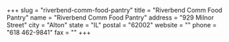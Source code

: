 +++
slug = "riverbend-comm-food-pantry"
title = "Riverbend Comm Food Pantry"
name = "Riverbend Comm Food Pantry"
address = "929 Milnor Street"
city = "Alton"
state = "IL"
postal = "62002"
website = ""
phone = "618 462-9841"
fax = ""
+++
